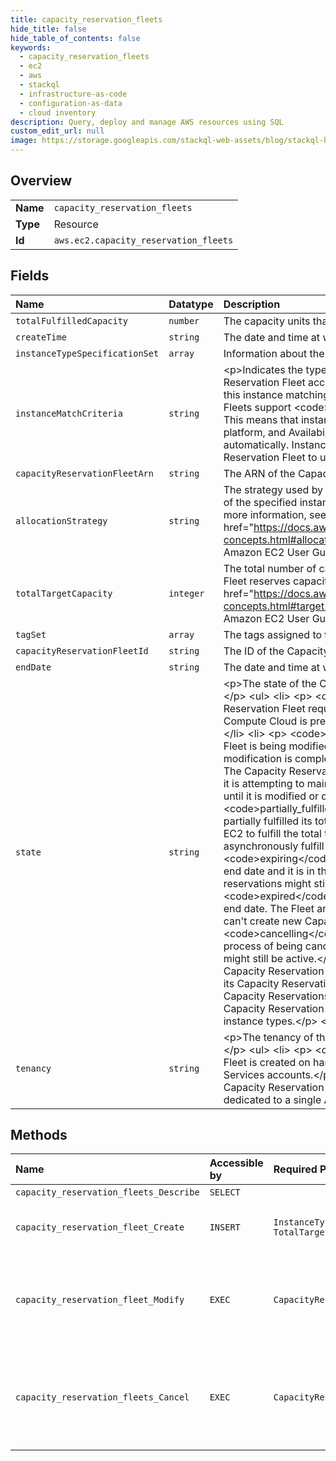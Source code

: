 ```yaml
---
title: capacity_reservation_fleets
hide_title: false
hide_table_of_contents: false
keywords:
  - capacity_reservation_fleets
  - ec2
  - aws    
  - stackql
  - infrastructure-as-code
  - configuration-as-data
  - cloud inventory
description: Query, deploy and manage AWS resources using SQL
custom_edit_url: null
image: https://storage.googleapis.com/stackql-web-assets/blog/stackql-blog-post-featured-image.png
---
```

  
    

## Overview
<table><tbody>
<tr><td><b>Name</b></td><td><code>capacity_reservation_fleets</code></td></tr>
<tr><td><b>Type</b></td><td>Resource</td></tr>
<tr><td><b>Id</b></td><td><code>aws.ec2.capacity_reservation_fleets</code></td></tr>
</tbody></table>

## Fields
| Name | Datatype | Description |
|:-----|:---------|:------------|
| `totalFulfilledCapacity` | `number` | The capacity units that have been fulfilled. |
| `createTime` | `string` | The date and time at which the Capacity Reservation Fleet was created. |
| `instanceTypeSpecificationSet` | `array` | Information about the instance types for which to reserve the capacity. |
| `instanceMatchCriteria` | `string` | &lt;p&gt;Indicates the type of instance launches that the Capacity Reservation Fleet accepts. All Capacity Reservations in the Fleet inherit this instance matching criteria.&lt;/p&gt; &lt;p&gt;Currently, Capacity Reservation Fleets support &lt;code&gt;open&lt;/code&gt; instance matching criteria only. This means that instances that have matching attributes (instance type, platform, and Availability Zone) run in the Capacity Reservations automatically. Instances do not need to explicitly target a Capacity Reservation Fleet to use its reserved capacity.&lt;/p&gt; |
| `capacityReservationFleetArn` | `string` | The ARN of the Capacity Reservation Fleet. |
| `allocationStrategy` | `string` | The strategy used by the Capacity Reservation Fleet to determine which of the specified instance types to use. For more information, see For more information, see &lt;a href="https://docs.aws.amazon.com/AWSEC2/latest/UserGuide/crfleet-concepts.html#allocation-strategy"&gt; Allocation strategy&lt;/a&gt; in the Amazon EC2 User Guide. |
| `totalTargetCapacity` | `integer` | The total number of capacity units for which the Capacity Reservation Fleet reserves capacity. For more information, see &lt;a href="https://docs.aws.amazon.com/AWSEC2/latest/UserGuide/crfleet-concepts.html#target-capacity"&gt;Total target capacity&lt;/a&gt; in the Amazon EC2 User Guide. |
| `tagSet` | `array` | The tags assigned to the Capacity Reservation Fleet. |
| `capacityReservationFleetId` | `string` | The ID of the Capacity Reservation Fleet. |
| `endDate` | `string` | The date and time at which the Capacity Reservation Fleet expires. |
| `state` | `string` | &lt;p&gt;The state of the Capacity Reservation Fleet. Possible states include:&lt;/p&gt; &lt;ul&gt; &lt;li&gt; &lt;p&gt; &lt;code&gt;submitted&lt;/code&gt; - The Capacity Reservation Fleet request has been submitted and Amazon Elastic Compute Cloud is preparing to create the Capacity Reservations.&lt;/p&gt; &lt;/li&gt; &lt;li&gt; &lt;p&gt; &lt;code&gt;modifying&lt;/code&gt; - The Capacity Reservation Fleet is being modified. The Fleet remains in this state until the modification is complete.&lt;/p&gt; &lt;/li&gt; &lt;li&gt; &lt;p&gt; &lt;code&gt;active&lt;/code&gt; - The Capacity Reservation Fleet has fulfilled its total target capacity and it is attempting to maintain this capacity. The Fleet remains in this state until it is modified or deleted.&lt;/p&gt; &lt;/li&gt; &lt;li&gt; &lt;p&gt; &lt;code&gt;partially_fulfilled&lt;/code&gt; - The Capacity Reservation Fleet has partially fulfilled its total target capacity. There is insufficient Amazon EC2 to fulfill the total target capacity. The Fleet is attempting to asynchronously fulfill its total target capacity.&lt;/p&gt; &lt;/li&gt; &lt;li&gt; &lt;p&gt; &lt;code&gt;expiring&lt;/code&gt; - The Capacity Reservation Fleet has reach its end date and it is in the process of expiring. One or more of its Capacity reservations might still be active.&lt;/p&gt; &lt;/li&gt; &lt;li&gt; &lt;p&gt; &lt;code&gt;expired&lt;/code&gt; - The Capacity Reservation Fleet has reach its end date. The Fleet and its Capacity Reservations are expired. The Fleet can't create new Capacity Reservations.&lt;/p&gt; &lt;/li&gt; &lt;li&gt; &lt;p&gt; &lt;code&gt;cancelling&lt;/code&gt; - The Capacity Reservation Fleet is in the process of being cancelled. One or more of its Capacity reservations might still be active.&lt;/p&gt; &lt;/li&gt; &lt;li&gt; &lt;p&gt; &lt;code&gt;cancelled&lt;/code&gt; - The Capacity Reservation Fleet has been manually cancelled. The Fleet and its Capacity Reservations are cancelled and the Fleet can't create new Capacity Reservations.&lt;/p&gt; &lt;/li&gt; &lt;li&gt; &lt;p&gt; &lt;code&gt;failed&lt;/code&gt; - The Capacity Reservation Fleet failed to reserve capacity for the specified instance types.&lt;/p&gt; &lt;/li&gt; &lt;/ul&gt; |
| `tenancy` | `string` | &lt;p&gt;The tenancy of the Capacity Reservation Fleet. Tenancies include:&lt;/p&gt; &lt;ul&gt; &lt;li&gt; &lt;p&gt; &lt;code&gt;default&lt;/code&gt; - The Capacity Reservation Fleet is created on hardware that is shared with other Amazon Web Services accounts.&lt;/p&gt; &lt;/li&gt; &lt;li&gt; &lt;p&gt; &lt;code&gt;dedicated&lt;/code&gt; - The Capacity Reservation Fleet is created on single-tenant hardware that is dedicated to a single Amazon Web Services account.&lt;/p&gt; &lt;/li&gt; &lt;/ul&gt; |
## Methods
| Name | Accessible by | Required Params | Description |
|:-----|:--------------|:----------------|:------------|
| `capacity_reservation_fleets_Describe` | `SELECT` |  | Describes one or more Capacity Reservation Fleets. |
| `capacity_reservation_fleet_Create` | `INSERT` | `InstanceTypeSpecification, TotalTargetCapacity` | Creates a Capacity Reservation Fleet. For more information, see &lt;a href="https://docs.aws.amazon.com/AWSEC2/latest/UserGuide/work-with-cr-fleets.html#create-crfleet"&gt;Create a Capacity Reservation Fleet&lt;/a&gt; in the Amazon EC2 User Guide. |
| `capacity_reservation_fleet_Modify` | `EXEC` | `CapacityReservationFleetId` | &lt;p&gt;Modifies a Capacity Reservation Fleet.&lt;/p&gt; &lt;p&gt;When you modify the total target capacity of a Capacity Reservation Fleet, the Fleet automatically creates new Capacity Reservations, or modifies or cancels existing Capacity Reservations in the Fleet to meet the new total target capacity. When you modify the end date for the Fleet, the end dates for all of the individual Capacity Reservations in the Fleet are updated accordingly.&lt;/p&gt; |
| `capacity_reservation_fleets_Cancel` | `EXEC` | `CapacityReservationFleetId` | &lt;p&gt;Cancels one or more Capacity Reservation Fleets. When you cancel a Capacity Reservation Fleet, the following happens:&lt;/p&gt; &lt;ul&gt; &lt;li&gt; &lt;p&gt;The Capacity Reservation Fleet's status changes to &lt;code&gt;cancelled&lt;/code&gt;.&lt;/p&gt; &lt;/li&gt; &lt;li&gt; &lt;p&gt;The individual Capacity Reservations in the Fleet are cancelled. Instances running in the Capacity Reservations at the time of cancelling the Fleet continue to run in shared capacity.&lt;/p&gt; &lt;/li&gt; &lt;li&gt; &lt;p&gt;The Fleet stops creating new Capacity Reservations.&lt;/p&gt; &lt;/li&gt; &lt;/ul&gt; |
